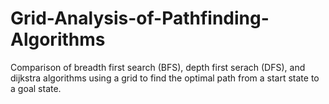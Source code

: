 # Grid-Analysis-of-Pathfinding-Algorithms

Comparison of breadth first search (BFS), depth first serach (DFS), and dijkstra algorithms using a grid to find the optimal path from a start state to a goal state.
